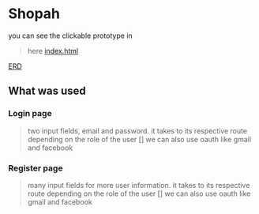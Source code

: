 # Shopah

you can see the clickable prototype in
> here [index.html](./index.html)

[ERD](./ERD/capstone-erd.png)

## What was used
[^1]: The project uses codeignier built-in query for manipulating database
[^2]: The project uses bootstrap and jquery as well as fontawesome for icons

### Login page
> two input fields, email and password. it takes to its respective route depending on the role of the user
[] we can also use oauth like gmail and facebook 

### Register page
> many input fields for more user information. it takes to its respective route depending on the role of the user
[] we can also use oauth like gmail and facebook 
